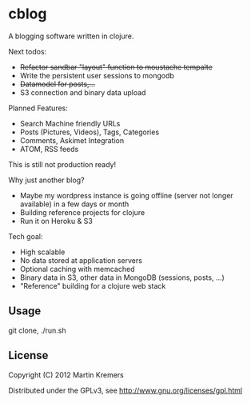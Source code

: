 # cblog

A blogging software written in clojure. 

Next todos:

* <del>Refactor sandbar "layout" function to moustache tempalte</del>
* Write the persistent user sessions to mongodb
* <del>Datamodel for posts,...</del>
* S3 connection and binary data upload

Planned Features:

* Search Machine friendly URLs
* Posts (Pictures, Videos), Tags, Categories
* Comments, Askimet Integration
* ATOM, RSS feeds

This is still not production ready!

Why just another blog?

* Maybe my wordpress instance is going offline (server not longer available) in a few days or month
* Building reference projects for clojure
* Run it on Heroku & S3

Tech goal:

* High scalable
* No data stored at application servers
* Optional caching with memcached
* Binary data in S3, other data in MongoDB (sessions, posts, ...)
* "Reference" building for a clojure web stack

## Usage

git clone, ./run.sh

## License

Copyright (C) 2012 Martin Kremers

Distributed under the GPLv3, see http://www.gnu.org/licenses/gpl.html
